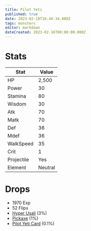 ```yaml
---
title: Pilot Yeti
published: true
date: 2023-02-18T16:44:34.000Z
tags: monsters
editor: markdown
dateCreated: 2023-02-16T00:00:00.000Z
---
```


# Stats
|Stat|Value|
|-|-|
|HP|2,500|
|Power|30|
|Stamina|80|
|Wisdom|30|
|Atk|70|
|Matk|70|
|Def|36|
|Mdef|36|
|WalkSpeed|35|
|Crit|1|
|Projectile|Yes|
|Element|Neutral|

# Drops
 * 1970 Exp
 * 52 Flips
 * [Hyper Usali](/items/hyper-usali.md) (3%)
 * [Pickaxe](/items/pickaxe.md) (1%)
 * [Pilot Yeti Card](/items/pilot-yeti-card.md) (0.1%)
